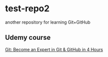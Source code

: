 # test-repo2
another repository for learning Git+GitHub

## Udemy course
[Git: Become an Expert in Git & GitHub in 4 Hours](https://www.udemy.com/git-expert-4-hours/)
